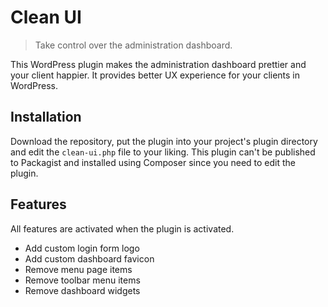 # Clean UI

> Take control over the administration dashboard.

This WordPress plugin makes the administration dashboard prettier and your client happier. It provides better UX experience for your clients in WordPress.

## Installation

Download the repository, put the plugin into your project's plugin directory and edit the `clean-ui.php` file to your liking. This plugin can't be published to Packagist and installed using Composer since you need to edit the plugin.

## Features

All features are activated when the plugin is activated.

- Add custom login form logo
- Add custom dashboard favicon 
- Remove menu page items
- Remove toolbar menu items
- Remove dashboard widgets
